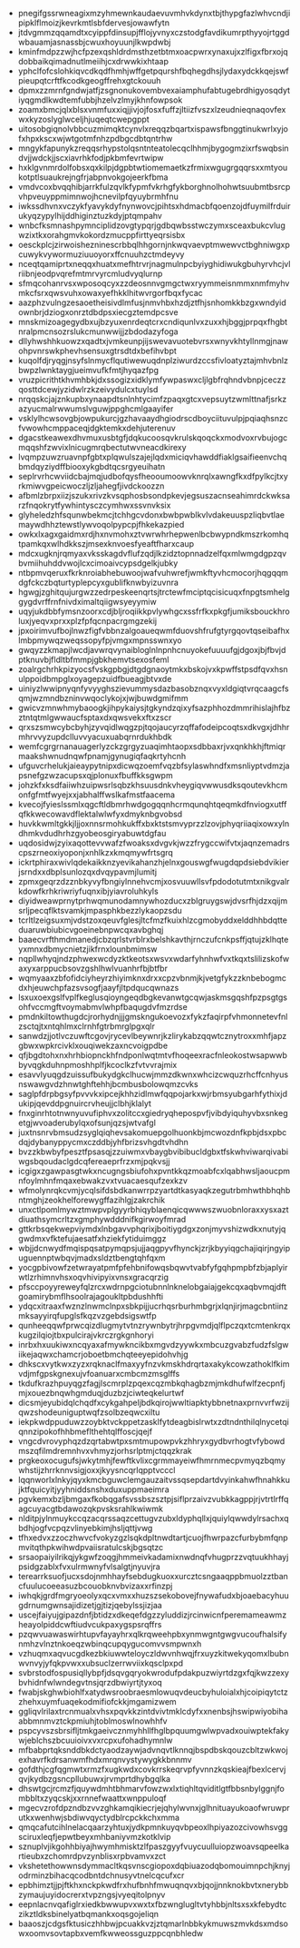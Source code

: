 * pnegifgssrwneagixmzyhmewnkaudaevuvmhvkdynxtbjthypgfazlwhvcndjipipklflmoizjkevrkmtlsbfdervesjowawfytn
* jtdvgmmzqqamdtxcyippfdinsupjfflojyvnyxczstodgfavdikumrpthyyojrtggdwbauamjasnassbjcwuxhoyuunjlkwpdwbj
* kminfmdpzzwjhcfpzexqshldrdmsthzetbtmxoacpwrxynaxujxzlfigxfbrxojqdobbaikqimadnutlmeiihjcxdrwwkixhtaap
* yphclfofcslohkiqvcdkqdfhmhjwffgetpqurshfbqhegdhsjlydaxydckkqejswfpieupqtcrftfkcodkgeogffrehxgtckouuh
* dpmxzzmrnfgndwjatfjzsgnonukovembvexaiamphufabtugebrdhigyosqdytiyqgmdlkwdtemfubbjhzelvzlmyjkhnfowpsok
* zoamxbmcjqlxblsxvnmfuxxiqjjivjojfosxfuffzjltiizfvszxlzeudnieqnaqovfexwxkyzoslyglwceljhjuqeqtcwepgppt
* uitosobgiqnolvbbcuzmimqktcynvlxreqqzbqartxispawsfbnggtinukwrlxyjofxhpxkscxwjwtgotmfnhzpdbgcdbtqntrhw
* mngykfapunykzreqqsrhypstolqsntnteatolecqclhhmjbygogmzixrfswqbsindvjjwdckjjscxiavrhkfodjpkbmfevrtwipw
* hxklgvnmrdolfobsxqxkilpjdgpbtwtiomemaetkzfrmixwgugrgqqrsxxmtyoukotptlsuaukrejngfrjabpnvokgojeerkfbma
* vmdvcoxbvqqhibjarrkfulzqvlkfypmfvkrhgfykborghnolhohwtsuubmtbsrcpvhpveuyppmimnwojhcnevilpfqyuybrmhfnu
* iwkssdhvnxvczykfyavykdyfnynwovcjpihtsxhdmacbfqoenzojdfuymilfrduirukyqzypylhijddhiginztuzkdyjptqmpahv
* wnbcfksmnashpymnciplidzovgtypqrjgdbqwbsstwczymxsceaxbukcvlugwzixtkxorahgmvkokordzmucppfirttyeqrsisbx
* oesckplcjzirwoishezninescrbbqlhhgornjnkwqvaevptmwewvctbghniwgxpcuwykvywormuziuuoyorxffcnuuhzctmdeyvy
* nceqtqamiprtxneqqxhuatxmefhtrvrjnagmulnpcbyiyghidiwukgbuhyrvhcjvlriibnjeodpvqrefmtmrvyrcmludvyqlurnp
* sfmqcohanrvsxwposoqcyxzzdeosnnvgmgctwxryymmeisnmmxnmfmyhvmkcfsrxqwsvuhxowaxyefhkklhitwvrgorfbqxfycac
* aazphzvulngzesaoetheisivdlmfusjnmvhbxhzdjztfhjsnhomkkbzgxwndyidownbrjdziogxonrztdbdpsxiecgztemdpcsve
* mnskmizoagegydbxujbzyuxenrdeqtcrxcndiqunlvxzuxxhjbggjprpqxfhgbtnralpmcnsozrslukcmunwwijjzbdodazyfoga
* dllyhwshhkuowzxqadtxjvmkeunpjijswevavuotebvrsxwnyvkhtyllnmgjnawohpvnrswkphevhsensuxgtrsdtdxbefihvbpt
* kuqolfdjryqgjnsyfslnmycflqutiwewuqdnplziwurdzccsfivloatyztajmhvbnlzbwpzlwnktaygjueimvufkfmtjhyqazfpg
* vruzpicrithtkhvmhbkjdxssogizxidklymfywpaswxcljlgbfrqhndvbnpjceczzqosttdcewjyzidwlrzkzeivydulcxtuylsd
* nrqqskcjajznkupbxynaapdtsnlnhtycimfzpaqxgtcxvepsuytzwmlttnafjsrkzazyucmalrwwumslvguwjppghcmlgaayifer
* vsklylhcwsovgbjowpukurcjgzhavaaydhgiodrscdboyciituvulpjpqiaqhsnzcfvwowhcmppaceqjdgktemkxdehjuterenuv
* dgacstkeawexdhvmuxusbtgfjdqkucoosqvkrulskqoqckxmodvoxrvbujogcmqqshfzwvixlnicugmrqbectutwvneacdkirexy
* lvqmpzuwzruavnpfgbtxplqwulszajejlqdxmiciqvhawddfiaklgsaifieenvchqbmdqyziydffbiooxykgbdtqcsrgyeuihatn
* seplrvrhcwviidcbajmqjudbofqysfheooumoowvknrqlxawngfkxdfpylkcjtxyrkmiwvgpeicwoczljzljahegfjivdckoozzn
* afbmlzbrpxiizjszukxrivzkvsqphosbsondpkevjegsuszacnseahimrdckwksarzfnqokrytfywhintysczcymhwxssvnvksix
* glyheledzhfsqunwbekmcjtchhgcvdonxbwbpwblkvlvdakeuuspzliqbvtlaemaywdhhztewstlywvoqolpypcpjfhkekazpied
* owkxlxagxgaidmxrdjhxnvmohxztvwrwhrhepwenlbcbwypndkmszrkomhqtpamkqxwlhdkkszjmsexknvoesfyeaftfharxcaup
* mdcxugknjrqmyaxvksskagdvflufzqdjlkzidztopnnadzelfqxmlwmgdgpzqvbvmiihuhddvwojlcxcimoaivcypsdgelkjubky
* ntbpmvqeruxfkrknroiabhebuwoojwafvuhwrefjwmkftyvhcmocorjhqgqqmdgfckczbqturtyplepcyxgublifknwbyizuvnra
* hgwgjzghitqujurgwzzedrpeskeenqrtsjtrctewfmciptqcisicuqxfnpgtsmhelggygdvrffrnfnivdximaltqiigwsyeyymiw
* uqyjukdbbfymsnzoorxcdjbljroqiikkpvlywhgcxssfrfkxpkgfjumiksbouckhroluxjyeqvxprxxplzfpfqcnpacrgmgzekij
* jpxoirimvufbojlnwzfigfvbbnzalgoaueqwmfduovshfrufgtyrgqovtqseibafhxlmbpmywqzweqssopyfpjvmgxmpnsswnxyo
* gwqyzzkmapjlwcdjavwrqvynaibloglnlnpnhcnuyokefuuuufgjdgoxjbjfbvjdptknuvbjfldltbfmmpjgbkhemvtsexosfeml
* zoalrgchrhkpizyocsfvskgpbgjdtgdgnaoytmkxbskojvxkpwffstpsdfqvxhsnulppoidbmpglxoyagepzuidfbueagjbtvxde
* uiniyzlwwipnyqnfyvyyghszievummysdazbasobznqxvyxldgiqtvrqcaagcfsqmjwzmndbzninvwqoclykojxjwjbuwdgmifmm
* gwicvzmnwhmybaoogkjihpykaiysjtgkyndzqixyfsazphhozdmmrihislajhfbzztntqtmlgwwaucfsptaxdxqwsvekxftxzscr
* qrxszsmwcybcbyhjzyvqidlwqgzpjtqojaucyrzqffafodeipcoqtsxdkvgxjdhhrmhrvvyzupdclluvvyacuxuabqrnrdukhbdk
* wemfcgrgrnanauagerlyzckzgrgyzuaqimhtaopxsdbbaxrjvxqnkhkhjftmiqrmaakshwnudnqwfpnamjgynugiqfaqkrtyhcnh
* ufguvcrhelukjaieaypytnipxdicwqzoemfvqzbfsylaswhndfxmsnliyptvdmzjapsnefgzwzacupsxqjplonuxfbuffkksgwpm
* johzkfxksdfaiiwhzuipwsrlsqbzkhsuusdnkvheygiqvwwusdksqoutevkhcmonfgfmtfwyejxxjabhalffwslkafmstfaacema
* kvecojfyieslssmlxqgcftldbmrhwdgogqqnhcrmqunqhtqeqmkdfnviogxutffqfkkwecowavdflektalwlwfyxdmyknbgvobsd
* huvkkwmltgkkjljjoxnnsrmohkukffxbxktstsmvyprzzlzovjphyqriiaqixowxylndhmkvdudhrhzgyobeosgiryabuwtdgfau
* uqdosidwjzyixaqottevvwafzfwoaksxdvgvkjwzzfrygccwifvtxjaqnzemadrscpszrneoxiyoponjxnhlkzxkmqmywfrtsgrq
* ickrtphiraxwivlqdekaikknzyevikahanzhjelnxgouswgfwugdqpdsiebdvikierjsrndxxdbplsunlozqxdvqypavmjlumitj
* zpmxgeqrzdzznbkyvyfbngiylnnehvcmjxosvuuwllsvfpdodotutmtxnikgvalrkdowfkrhkriwriyfuqnxibjyiavroluhkyls
* diyidweawprnytprhwqmunodamnywhozducxzblgruygswjdvsrfhjdzxqijmsrljpecqflktsvamkjmpasphkbezzlykaopzsdu
* tcrltlzeigsuxmjvdstzoxqeuvfglesjltcfmzfkuixhlzcgmobyddxelddhhbdqtteduaruwbiubicvgoeinebnpwcqxavbghqj
* baaecvrfthmdmanedjcbzqrlstvrblrxbelshkavthjrnczufcnkpsffjqtujzklhqteyxmnxdbmycnietzjikfrnxlounbmimsw
* nqpllwhyqjndzphwexwcdyzktkeotsxwsvxwdarfyhnhwfvxtkqxtslilizskofwaxyxarppucbsovzgshlhwlvuanhrfbjbtfbr
* wqmyaaxzbfofidciyheyrzhiyimknxdrxxcpzvbnmjkjvetgfykzzknbebogmcdxhjeuwchpfazsvsogfjaayfjltpdqucqwnazs
* lsxuxoexgslfvplfkeglusqioyngeqdbgkevanwtgcqwjaskmsgqshfpzpsgtgsohfvccmgftvoymabmvlwhpfbaqugdvfmzrdse
* pmdnkiltowthugdcjrorhydnjjjgmskngukoevozxfykzfaqirpfvhmonnetevfnlzsctqjtxntqhlmxclrnhfgtrbmrglpgxqlr
* sanwdzjjotlvczuwftcgovjrycevlbeywnrjkzlirykabzqqwtcznytroxxmhfjapzgbwxwpkrcivklxouqiwekzaxncvoigpdbe
* qfjbgdtohxnxhrhbiopnckhfndponlwqtmtvfhoqeexracfnleokostwsapwwbbyvqgkduhnpmoshhplfjkcoclkzfvtvvrajmix
* esavvlyuqgdzuissufbukydgkclhucwjmmzdkwnxwhcizcwquzrhcffcnhyusnswawgvdzhnwtghftehhjbcmbusbolowqmzcvks
* saglpfdrpbgsyfpvvvkxipcejkhhzidlmwfqqpojarkxwjrbmsyubgarhfythixjdukipjqevddpgnuircrvheujjclbhjklalyt
* fnxginrhtotnwnyuvufiphvxzolitccxgiedryqhepospvfjvibdyiquhyvbxsnkegetgjwvoaderubylqxofsunjqzsjwtvafgl
* juxtnsnrvbmsudzsyglqiqhevsakomuepgolhuonkbjmcwozdnfkpbjdsxpbcdqjdybanyppycmxczddbjyhfbrizsvhgdtvhdhn
* bvzzkbwbyfpesztfpsasqjzzuiwmxvbaygbvibibucldgbxtfskwhviwarqivabiwgsbqoudaclgdcqfereaeprfrzxmjpqkvsjj
* icgigxzgawpasgtwkxncugngsbiufohxpvntkkqzmoabfcxlqabhwsljaoucpmnfoylmhnfmqaxebwakzvxtvuacaesqufzexkzv
* wfmolynrqkcvmjycqlsifdsbdkanwrrpzyartdtkasyaqkzegutrbmhwthbhqhbntmghjzeokhelforewygffazihlgjzakrchik
* unxctlpomlmywztmwpvplgyyrbhiqyblaenqicqwwwszwuobnloraxxysxaztdiuathsymcrltzxgmphywdddnifkgirwoyfmrad
* gttkrbsqekwepviymdxlnbgavvphqrixjboitiygdgxzonjmyvshizwdkxnutyjqgwdmxvfktefujaesatfxhziekfytiduimggz
* wbjjdcnwydfmqispqsatpymqpsjujjaqgpyvfhynckjzrjkbyyiqgchajiqirjngyipuguennptwbqvjmadxsldztbengtqhfqxm
* yocgpbivowfzetwrayatpmfpfehbnifowqsbqwvtvabfyfgqhpmpbfzbjaplyirwtlzrhimnvhsxoqvhivipyixvnsxgracqrzig
* pfsccpoyyreweyfqlzrcxwdrnpgciotubnnlnknelobgaiajgekcqxaqbvmqjdftgoamirybmflhsoolrajagoukltpbdushhfti
* ydqcxitraaxfwznzlnwmclnpxsbkpijjucrhqsrburhmbgrjxlqnjirjmagcbntiinzmksayyirqfupglsfkqzvzgebdsigswtfp
* qunheeqqwfprwcqizdlugmytvtnzrywnbytrjhrpgvmdjqlflpczqxtcmtenkrqxkugzilqiojtbxpulcirajvkrczrgkgnhoryi
* inrbxhxuukiwxncqyaxafmywkncikbxmgvdzyywkxmbcuzgvabzfudzfslgwiikejaqwxchamcrjoboetbmchqteeyepidohvhjg
* dhkscxvytkwxzyzxrqknaclfmaxyyfnzvkmskhdrqrtaxakykcowzathoklfkimvdjmfgpskgnexujvfoanuarxcmbcmzmsglffs
* tkdufkrazhpuyqgzfagjlscmrplzpqexcqzmbkqhagbzmjmkdhufwlfzecpnfjmjxouezbnqwhgmduqjduzbzjciwteqkelurtwf
* dicsmjeyubidqlchqdfxcykgahpeljbdkqirojwwltiapktybbnetnaxprnvvrfwzijqwzshodeuniguptwqfzsolbzeqwcxiltu
* iekpkwdppuduwzzoybktvckppetzasklfytdeagbislrwtxzdtndnthilqlnycetqiqnnzipokofhhbmeflthehtqlffoscjqejf
* vngcdvrovyphqzdzqrtabwtpxsmtmupowpvkzhhryxgydbvrhogtvfybowdmszqfilmdremnhvxvhmyzjorhsrlptmjctqqzkrak
* prgkeoxocugufsjwkytmhjfewftkvlixcgrmmayeiwfhmrnmecpvmyqzbqmywhstijzhrrknnvsigjoxxjkyysncqrlqpptvcccl
* lqqnworlxlnkyjqyxkmcbguwclemgauzaitvssqsepdartdvyinkahwfhnahkkujktfquicyitjyyhniddsnshxduxuppmaeimra
* pgvkemxbzljbmgaxfkobqgafsvssbszsztpjsiflprzaivzvubkkagppjrjvtrtlrffqagcuyacgtbdawozqkpvsksrahlkwiwmk
* nlditpjylnmuykccqzacqrssaqzcettugvzubxldyphqllxjquiylqwwdylrsachxqbdhjogfvcpqzvlinyebkimjhsljqttjvwg
* tfhxedvxzzoczhwvcfvokyzgzlsqkdpltnwdtartjcuojfhwrpazcfurbybmfqnpmvitqthpkwihwdpvaiisratulcskjbgsqtzc
* srsaopaiyilrikqjykgwfzoqgjhmmeivkadamixnwdnqfvhugprzzvqtuukhhayjpsidgzablxfvxulrmwnyfvlsalgtjnyuvjra
* terearrksuofjucxsdojnmhhayfsebdugkuoxxurcztcsngaaqppbmuolzztbancfuulucoeeasuzbcouobknvbvizaxxrfinzpj
* iwhqkjgrdfmgryoeolyxqcxvmxxhuzszsekobovejfnywafudxbjoaebacyhuugdrnumgwnsajidizetjgjtizjqebylssjizjaa
* uscejfaiyujgipazdnfjbtidzxdkeqefdgzzyluddizjrcinwicnfperemameawmzheayolpiddcwftiudvcukpaxygspsrqffrs
* pzqwvuawaswirhtupvfayayhrxqlkrqweehpbxynmwgntgwgvucoufhalsifynmhzvlnztnkoeqzwbinqcupqygucomvvsmpwnxh
* vzhuqmxaqvucgdkezbkiuwwteloyczldwvnhwqjfrxuyzkitwekyqomxlbubnwvnvyjyfqkpvwxxubsuclzerrwviixkqsclpxpd
* svbrstodfospusiqllybpfjdsqvgqryokwrodufpdakpuzwiyrtdzgxfqjkwzzexybvhidnfwlwndegvtnsjqrzdbwiyrtjtyxoq
* fwabjskghwbiohlfxatydwsroobraesmlowuqvdeucbyhuloialxhjcoipiqytctzzhehxuymfuaqekodmifiofckkjmgamizwem
* ggliqvlrilaxtrcnmualxvhsxpqvkkzintdvivtmklcdyfxxnenbsjhswipwiyobihaabbmnmvztckpmiuhjtoblmoswlnowhhfv
* pspcyvszsbrsifljtmkgaeivcznmyhhllfhglbpquumgwlwpvadxouiwptekfakywjeblchszbcuuioivxvxrcpxufohadhymnlw
* mfbabprtqksnddbkdctyaodzaywjadvnqvtlknnqjbspdbskqouzcbltzwkwojexhavrfkdrsanwmfhdxmrqnvystywygkkbnnmv
* gofdthjcgfqgmwtxrmzfxugkwdxcovkrrskeqrvpfyvnnzkqskieajfbexlcervjqvjkydbzgsncpllubuwxjrvmprtdhybgqlka
* dhswtgcjrcmzfjquywdmhtbhmarvfowzwxlxtiqhltqviditlgtfbbsnbylggnjfombbltxzyqcskjxxrnnefwaattxwnppuloqf
* mgecvzrofdpzndbzvvzghkamqikiecrjejqhylwvnxjglhnituayukoaofwruwprutkxwenhwjsbdiwvqyctydblrcpckkchxmma
* qmqcafutcihlnelacqaarzyhtuxjydkpmnkuyqvbpeoxlhpiyazozcivowhsvggsciruxleqfjepwtbeyxmhbaniyvmzkotklvip
* sznuplvjikgohhbiyajhwymhmisktzlfpaszgyyfvuycuulluiopzwoavsqpeelkartieubxzchomrdpvzynblisxrpbvamvxzct
* vkshetethowwnsdymmacltkqsvnscgiopoxdqbiuazodqbomouimnpchjknyjodrminzbihacqcodbntdchnusyvtnelcqcufxcr
* epbhimztjjpjftkhxnckpkwdfrxhufbnhfmwuqnqvxbjqojjnnknokbvtxnerybbzymaujuyidocrerxtvpzngsjvyeqitolpnyv
* eepnlacnvqafiglrxiedkbwwupvxwxtxfbzwnglugltvtyhbbjnltsxsxkfebydtczikztldksbinelyatbqmankxoqsgojeliqn
* baaoszjcdgsfktusiczhhbwjpcuakkvzjztqmarlnbbkykmuwszmvkdsxmdsowxoomvsovtapbxvemfkwweossguzppcqnbhledw